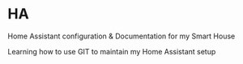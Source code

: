 # HA
Home Assistant configuration &amp; Documentation for my Smart House

Learning how to use GIT to maintain my Home Assistant setup
